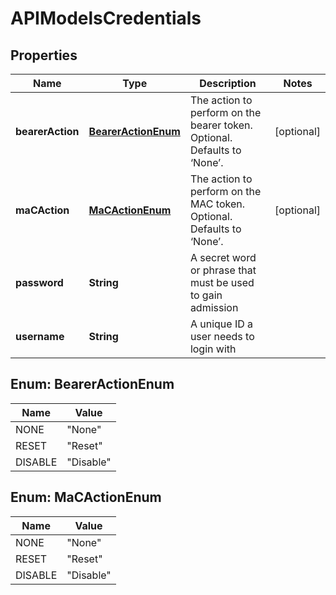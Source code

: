 

# APIModelsCredentials


## Properties

| Name | Type | Description | Notes |
|------------ | ------------- | ------------- | -------------|
|**bearerAction** | [**BearerActionEnum**](#BearerActionEnum) | The action to perform on the bearer token. Optional. Defaults to ‘None’. |  [optional] |
|**maCAction** | [**MaCActionEnum**](#MaCActionEnum) | The action to perform on the MAC token. Optional. Defaults to ‘None’. |  [optional] |
|**password** | **String** | A secret word or phrase that must be used to gain admission |  |
|**username** | **String** | A unique ID a user needs to login with |  |



## Enum: BearerActionEnum

| Name | Value |
|---- | -----|
| NONE | &quot;None&quot; |
| RESET | &quot;Reset&quot; |
| DISABLE | &quot;Disable&quot; |



## Enum: MaCActionEnum

| Name | Value |
|---- | -----|
| NONE | &quot;None&quot; |
| RESET | &quot;Reset&quot; |
| DISABLE | &quot;Disable&quot; |



